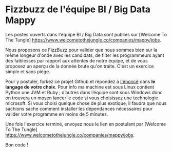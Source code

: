 # Fizzbuzz de l'équipe BI / Big Data Mappy

Les postes ouverts dans l'équipe BI / Big Data sont publiés sur [Welcome To The Tungle] https://www.welcometothejungle.co/companies/mappy/jobs.

Nous proposons ce FizzBuzz pour valider que nous sommes bien sur la même longeur d'onde avec les candidats, de filter les programmeurs ayant des faiblesses par rapport aux attentes de notre équipe, et de vous proposez un aperçu de la donnée brute qu'on traite. C'est un exercice simple et sans piège.

Pour y postuler, forkez ce projet Github et répondez à [l'énoncé](enonce.md) dans **le langage de votre choix**. Pour info ma machine est sous Linux contient Python une JVM et Ruby ; d’autres dans l’équipe sont sous Windows donc on trouvera un moyen lancer le code si vous choisissez une technologie microsoft. 
Si vous choisi quelque chose de plus exotique, il faudra que nous sachions sache comment installer les dépendances nécessaires pour valider votre programme en moins de 5 minutes.

Une fois l'exercice terminé, envoyez nous le lien en postulant par [Welcome To The Tungle] https://www.welcometothejungle.co/companies/mappy/jobs.

Bon code !
